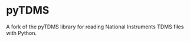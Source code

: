 pyTDMS
======

A fork of the pyTDMS library for reading National Instruments TDMS files with Python.
